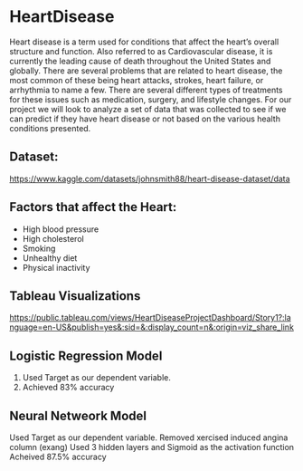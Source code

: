 # HeartDisease
Heart disease is a term used for conditions that affect the heart’s overall structure and function. Also referred to as Cardiovascular disease, it is currently the leading cause of death throughout the United States and globally. There are several problems that are related to heart disease, the most common of these being heart attacks, strokes, heart failure, or arrhythmia to name a few. There are several different types of treatments for these issues such as medication, surgery, and lifestyle changes. For our project we will look to analyze a set of data that was collected to see if we can predict if they have heart disease or not based on the various health conditions presented. 

## Dataset: 
https://www.kaggle.com/datasets/johnsmith88/heart-disease-dataset/data

## Factors that affect the Heart:
* High blood pressure
* High cholesterol
* Smoking
* Unhealthy diet
* Physical inactivity 
## Tableau Visualizations
https://public.tableau.com/views/HeartDiseaseProjectDashboard/Story1?:language=en-US&publish=yes&:sid=&:display_count=n&:origin=viz_share_link

## Logistic Regression Model
1. Used Target as our dependent variable.
2. Achieved 83% accuracy

## Neural Netweork Model
Used Target as our dependent variable.
Removed xercised induced angina column (exang)
Used 3 hidden layers and Sigmoid as the activation function
Acheived 87.5% accuracy
